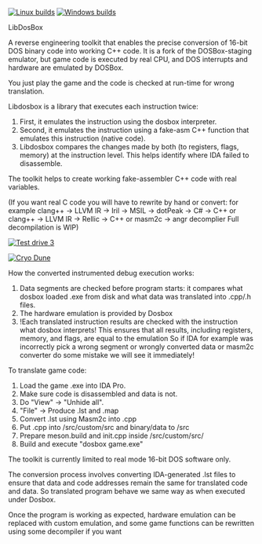 [![Linux builds](https://github.com/xor2003/libdosbox/actions/workflows/linux.yml/badge.svg)](https://github.com/xor2003/libdosbox/actions/workflows/linux.yml)
[![Windows builds](https://github.com/xor2003/libdosbox/actions/workflows/windows.yml/badge.svg)](https://github.com/xor2003/libdosbox/actions/workflows/windows.yml)

LibDosBox

A reverse engineering toolkit that enables the precise conversion of 16-bit DOS binary code into working C++ code. 
It is a fork of the DOSBox-staging emulator, but game code is executed by real CPU, and DOS interrupts and hardware are emulated by DOSBox. 

You just play the game and the code is checked at run-time for wrong translation.

Libdosbox is a library that executes each instruction twice:
1. First, it emulates the instruction using the dosbox interpreter.
2. Second, it emulates the instruction using a fake-asm C++ function that emulates this instruction (native code). 
3. Libdosbox compares the changes made by both (to registers, flags, memory) at the instruction level.
This helps identify where IDA failed to disassemble.

The toolkit helps to create working fake-assembler C++ code with real variables.

(If you want real C code you will have to rewrite by hand or convert:
for example 
clang++ -> LLVM IR -> Iril -> MSIL -> dotPeak -> C# -> C++
or 
clang++ -> LLVM IR -> Rellic -> C++
or
masm2c -> angr decomplier
Full decompilation is WIP)

[![Test drive 3](http://img.youtube.com/vi/MzK9RVgeWGM/0.jpg)](http://www.youtube.com/watch?v=MzK9RVgeWGM "Test drive 3")

[![Cryo Dune](http://img.youtube.com/vi/f-HArAmtXTc/0.jpg)](http://www.youtube.com/watch?v=f-HArAmtXTc "Cryo Dune")

How the converted instrumented debug execution works:
1. Data segments are checked before program starts: it compares what dosbox loaded .exe from disk and what data was translated into .cpp/.h files.
2. The hardware emulation is provided by Dosbox
3. !Each translated instruction results are checked with the instruction what dosbox interprets! This ensures that all results, including registers, memory, and flags, are equal to the emulation
So if IDA for example was incorrectly pick a wrong segment or wrongly converted data or masm2c converter do some mistake we will see it immediately!

To translate game code:
1. Load the game .exe into IDA Pro.
2. Make sure code is disassembled and data is not.
3. Do "View" -> "Unhide all".
4. "File" -> Produce .lst and .map
5. Convert .lst using Masm2c into .cpp
6. Put .cpp into /src/custom/src and binary/data to /src
7. Prepare meson.build and init.cpp inside /src/custom/src/
8. Build and execute "dosbox game.exe"

The toolkit is currently limited to real mode 16-bit DOS software only. 

The conversion process involves converting IDA-generated .lst files 
to ensure that data and code addresses remain the same for translated code and data. 
So translated program behave we same way as when executed under Dosbox.

Once the program is working as expected, hardware emulation can be replaced with custom emulation, and some game functions can be rewritten using some decompiler if you want
